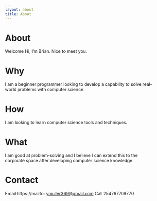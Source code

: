 ```yaml
---
layout: about
title: About
---
```


# About
Welcome
Hi, I’m Brian. Nice to meet you.

# Why
I am a beginner programmer looking to develop a capability to solve real-world problems with computer science.

# How
I am looking to learn computer science tools and techniques.

# What
I am good at problem-solving and I believe I can extend this to the corporate space after developing computer science knowledge.

# Contact
Email https://mailto: ymuller369@gmail.com
Call 254797709770
